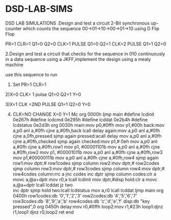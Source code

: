 # DSD-LAB-SIMS
DSD LAB SIMULATIONS
.Design and test a circuit 2-Bit synchronous up-counter which counts the
sequence 00->01->10->00->01->10 using D Flip Flop

PR=1 CLR=1 Q1=0 Q2=0
CLK=1 PULSE Q1=0 Q2=1
CLK=2 PULSE Q1=1 Q2=0


2.Design and test a circuit that checks for the sequence in 010 continuously in
a data sequence using a JKFF,implement the design using a mealy machine

use this sequence to run

1) Set PR=1 CLR=1

2)X=0 CLK= 1 pulse Q1=0 Q2=1 Y=0

3)X=1 CLK =2ND PULSE Q1=1 Q2=0 Y=0

4) CLK=NO CHANGE X=0 Y=1
Mc
  org 0000h
ljmp main
#define lcdinit 0e267h
#define lcdcmd 0e295h
#define lcddat 0e2b4h
#define lcdstatus 0e2d3h
org 0030h
main:mov p0,#0ffh
mov p1,#00h
back:mov a,p0
anl a,#0fh
cjne a,#0fh,back
lcall delay
again:mov a,p0
anl a,#0fh
cjne a,0fh,pressed
sjmp again
pressed:acall delay
mov a,p0
anl a,#0fh
cjne a,#0fh,checked
sjmp again
checked:mov p1,# 0eh
mov a,p0
anl a,#0fh
cjne a,#0fh,row1
mov p1, #00001101b
mov a,p0
anl a,#0fh
cjne a,#0fh,row2
mov p1, #00001011b
mov a,p0
anl a,#0fh
cjne a,#0fh,row3
mov p1,#00000111b
mov a,p0
anl a,#0fh
cjne a,#0fh,row4
sjmp again    
row1:mov dptr,# row1codes
sjmp column
row2:mov dptr,# row2codes
sjmp column
row3:mov dptr,# row3codes
sjmp column
row4:mov dptr,# row4codes
column:rrc a
jnc codes
inc dptr
sjmp column
codes:clr a
movc a,@a+dptr
mov r0,a
lcall lcdinit
mov dptr,#disp
hold:clr a
movc a,@a+dptr
lcall lcddat
jz two          
inc dptr
sjmp hold
two:lcall lcdstatus
mov a,r0
lcall lcddat
ljmp main
org 0400h
row1codes:db '0','1','2','3'
row2codes:db '4','5','6','7'
row3codes:db '8','9','a','b'
row4codes:db 'c','d','e','f'
disp:db "key pressed",0
 org 0450h
 delay:mov r0,#0ffh
 loop2:mov r1,#23h
 loop1:djnz r1,loop1
 djnz r0,loop2
 ret
 end
